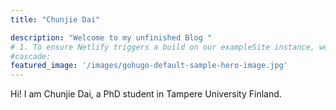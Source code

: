 ```yaml
---
title: "Chunjie Dai"

description: "Welcome to my unfinished Blog "
# 1. To ensure Netlify triggers a build on our exampleSite instance, we need to change a file in the exampleSite directory.
#cascade:
featured_image: '/images/gohugo-default-sample-hero-image.jpg'
---
```


Hi! I am Chunjie Dai, a PhD student in Tampere University Finland.

